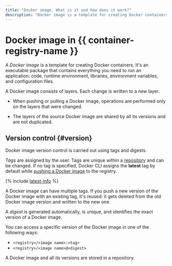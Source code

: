 ```yaml
---
title: "Docker image. What is it and how does it work?"
description: "Docker image is a template for creating Docker containers. It is an executable package that contains everything you need to run the application: code, runtime, libraries, environment variables and configuration files. Docker image consists of layers. Each change is recorded in new layer. When uploading or downloading a Docker image, operations are performed only on the layers that have changed."
---
```


# Docker image in {{ container-registry-name }}

A _Docker image_ is a template for creating Docker containers. It's an executable package that contains everything you need to run an application: code, runtime environment, libraries, environment variables, and configuration files.

A Docker image consists of layers. Each change is written to a new layer.

* When pushing or pulling a Docker image, operations are performed only on the layers that were changed.

* The layers of the source Docker image are shared by all its versions and are not duplicated.

## Version control {#version}

Docker image version control is carried out using tags and digests.

_Tags_ are assigned by the user. Tags are unique within a [repository](repository.md) and can be changed. If no tag is specified, Docker CLI assigns the **latest** tag by default while [pushing a Docker image](../operations/docker-image/docker-image-push.md) to the registry.

{% include [latest-info](../../_includes/container-registry/info-about-latest.md) %}

A Docker image can have multiple tags. If you push a new version of the Docker image with an existing tag, it's reused: it gets deleted from the old Docker image version and written to the new one.

A _digest_ is generated automatically, is unique, and identifies the exact version of a Docker image.

You can access a specific version of the Docker image in one of the following ways:
* `<registry>/<image name>:<tag>`
* `<registry>/<image name>@<digest>`

A Docker image and all its versions are stored in a repository.